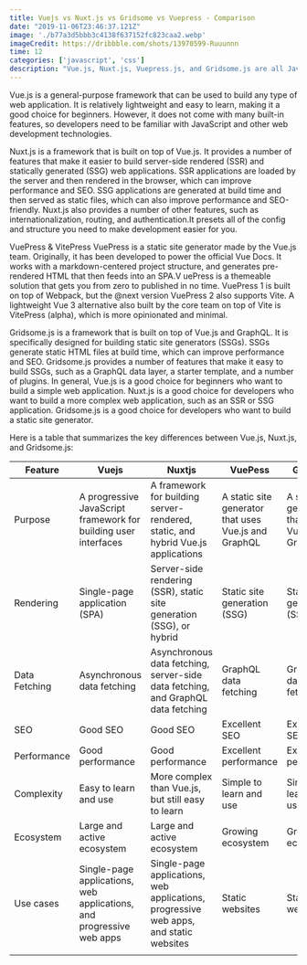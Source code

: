 ```yaml
---
title: Vuejs vs Nuxt.js vs Gridsome vs Vuepress - Comparison
date: "2019-11-06T23:46:37.121Z"
image: './b77a3d5bbb3c4138f637152fc823caa2.webp'
imageCredit: https://dribbble.com/shots/13970599-Ruuunnn
time: 12
categories: ['javascript', 'css']
description: "Vue.js, Nuxt.js, Vuepress.js, and Gridsome.js are all JavaScript frameworks that can be used to build web applications. However, they have different strengths and weaknesses, and they are suited for different types of projects."  
---
```


Vue.js is a general-purpose framework that can be used to build any type of web application. It is relatively lightweight and easy to learn, making it a good choice for beginners. However, it does not come with many built-in features, so developers need to be familiar with JavaScript and other web development technologies.

Nuxt.js is a framework that is built on top of Vue.js. It provides a number of features that make it easier to build server-side rendered (SSR) and statically generated (SSG) web applications. SSR applications are loaded by the server and then rendered in the browser, which can improve performance and SEO. SSG applications are generated at build time and then served as static files, which can also improve performance and SEO-friendly. Nuxt.js also provides a number of other features, such as internationalization, routing, and authentication.It presets all of the config and structure you need to make development easier for you.

VuePress & VitePress 
VuePress is a static site generator made by the Vue.js team. Originally, it has been developed to power the official Vue Docs. It works with a markdown-centered project structure, and generates pre-rendered HTML that then feeds into an SPA.V uePress is a themeable solution that gets you from zero to published in no time. 
VuePress 1 is built on top of Webpack, but the @next version VuePress 2 also supports Vite.
A lightweight Vue 3 alternative also built by the core team on top of Vite is VitePress (alpha), which is more opinionated and minimal.

Gridsome.js is a framework that is built on top of Vue.js and GraphQL. It is specifically designed for building static site generators (SSGs). SSGs generate static HTML files at build time, which can improve performance and SEO. Gridsome.js provides a number of features that make it easy to build SSGs, such as a GraphQL data layer, a starter template, and a number of plugins.
In general, Vue.js is a good choice for beginners who want to build a simple web application. Nuxt.js is a good choice for developers who want to build a more complex web application, such as an SSR or SSG application. Gridsome.js is a good choice for developers who want to build a static site generator.

Here is a table that summarizes the key differences between Vue.js, Nuxt.js, and Gridsome.js:

| Feature       | Vuejs                                                                | Nuxtjs                                                                                | VuePess                                              | GridSome                                             |
|---------------|----------------------------------------------------------------------|---------------------------------------------------------------------------------------|------------------------------------------------------|------------------------------------------------------|
| Purpose       | A progressive JavaScript framework for building user interfaces      | A framework for building server-rendered, static, and hybrid Vue.js applications      | A static site generator that uses Vue.js and GraphQL | A static site generator that uses Vue.js and GraphQL |
| Rendering     | Single-page application (SPA)                                        | Server-side rendering (SSR), static site generation (SSG), or hybrid                  | Static site generation (SSG)                         | Static site generation (SSG)                         |
| Data Fetching | Asynchronous data fetching                                           | Asynchronous data fetching, server-side data fetching, and GraphQL data fetching      | GraphQL data fetching                                | GraphQL data fetching                                |
| SEO           | Good SEO                                                             | Good SEO                                                                              | Excellent SEO                                        | Excellent SEO                                        |
| Performance   | Good performance                                                     | Good performance                                                                      | Excellent performance                                | Excellent performance                                |
| Complexity    | Easy to learn and use                                                | More complex than Vue.js, but still easy to learn                                     | Simple to learn and use                              | Simple to learn and use                              |
| Ecosystem     | Large and active ecosystem                                           | Large and active ecosystem                                                            | Growing ecosystem                                    | Growing ecosystem                                    |
| Use cases     | Single-page applications, web applications, and progressive web apps | Single-page applications, web applications, progressive web apps, and static websites | Static websites                                      | Static websites                                      |
|               |                                                                      |                                                                                       |                                                      |                                                      |
